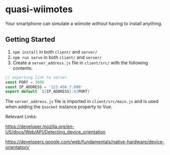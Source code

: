 # quasi-wiimotes

Your smartphone can simulate a wiimote _without_ having to install anything.

## Getting Started

1. `npm install` in both `client/` and `server/`
2. `npm run serve` in both `client/` and `server/`
3. Create a `server_address.js` file in `client/src/` with the following contents:
```js
// exporting link to server
const PORT = 3000
const IP_ADDRESS = '123.456.7.890' 
export default `${IP_ADDRESS}:${PORT}`
```
The `server_address.js` file is imported in `client/src/main.js` and is used when adding the `$socket` instance property to Vue.

Relevant Links:

https://developer.mozilla.org/en-US/docs/Web/API/Detecting_device_orientation

https://developers.google.com/web/fundamentals/native-hardware/device-orientation/